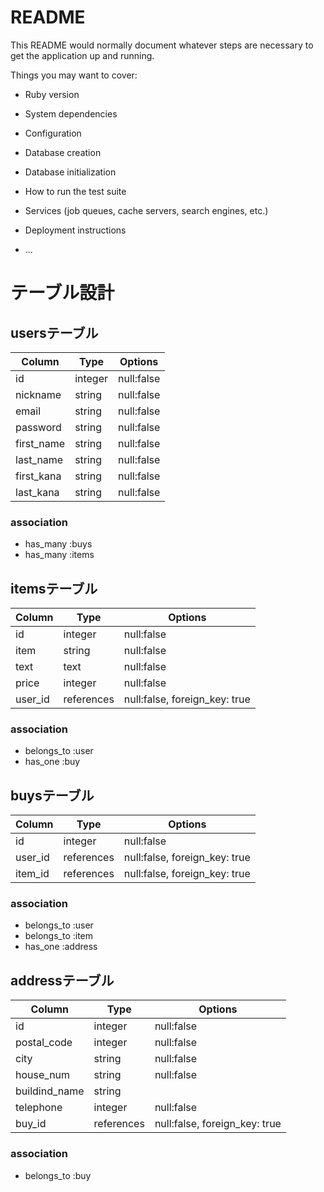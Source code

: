 # README

This README would normally document whatever steps are necessary to get the
application up and running.

Things you may want to cover:

* Ruby version

* System dependencies

* Configuration

* Database creation

* Database initialization

* How to run the test suite

* Services (job queues, cache servers, search engines, etc.)

* Deployment instructions

* ...




# テーブル設計
<!-- マークダウン記法で記述 -->

<!-- ユーザー管理機能のテーブル -->
## usersテーブル

| Column     | Type    | Options    |
| ---------- | ------- | ---------- |
| id         | integer | null:false |
| nickname   | string  | null:false |
| email      | string  | null:false |
| password   | string  | null:false |
| first_name | string  | null:false |
| last_name  | string  | null:false |
| first_kana | string  | null:false |
| last_kana  | string  | null:false |


### association

- has_many :buys
- has_many :items

<!-- 商品情報のテーブル -->
## itemsテーブル

| Column   | Type       | Options                       |
| -------- | ---------- | ----------------------------- |
| id       | integer    | null:false                    |
| item     | string     | null:false                    |
| text     | text       | null:false                    |
| price    | integer    | null:false                    |
| user_id  | references | null:false, foreign_key: true |

### association

- belongs_to :user
- has_one :buy

<!-- 購入情報のテーブル -->
## buysテーブル

| Column      | Type       | Options                       |
| ----------- | ---------- | ----------------------------  |
| id          | integer    | null:false                    |
| user_id     | references | null:false, foreign_key: true |
| item_id     | references | null:false, foreign_key: true |

### association

- belongs_to :user
- belongs_to :item
- has_one :address

<!-- 配送先住所のテーブル -->
## addressテーブル

| Column        | Type       | Options                       |
| ------------- | ---------- | ----------------------------  |
| id            | integer    | null:false                    |
| postal_code   | integer    | null:false                    |
| city          | string     | null:false                    |
| house_num     | string     | null:false                    |
| buildind_name | string     |                               |
| telephone     | integer    | null:false                    |
| buy_id        | references | null:false, foreign_key: true |

### association

- belongs_to :buy
